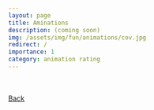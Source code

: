 ```yaml
---
layout: page
title: Aminations
description: (coming soon)
img: /assets/img/fun/animations/cov.jpg
redirect: /
importance: 1
category: animation rating
---
```


<br/>

<br/>
<a href="/fun/"><u>Back</u></a>